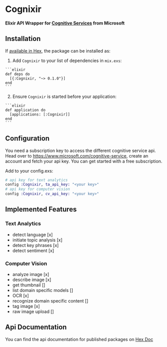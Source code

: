 # Cognixir

**Elixir API Wrapper for [Cognitive Services](https://www.microsoft.com/cognitive-services/en-us/apis) from Microsoft**

## Installation

If [available in Hex](https://hex.pm/docs/publish), the package can be installed as:

  1. Add `Cognixir` to your list of dependencies in `mix.exs`:

    ```elixir
    def deps do
      [{:Cognixir, "~> 0.1.0"}]
    end
    ```

  2. Ensure `Cognixir` is started before your application:

    ```elixir
    def application do
      [applications: [:Cognixir]]
    end
    ```

## Configuration

You need a subscription key to access the different cognitive service api. Head over to https://www.microsoft.com/cognitive-service, create an account and fetch your api key. You can get started with a free subscription.

Add to your config.exs:

```elixir
# api key for text analytics
config :Cognixir, ta_api_key: "<your key>"
# api key for computer vision
config :Cognixir, cv_api_key: "<your key>"
```

## Implemented Features

### Text Analytics
 * detect language [x]
 * initiate topic analysis [x]
 * detect key phrases [x]
 * detect sentiment [x]

### Computer Vision
 * analyze image [x]
 * describe image [x]
 * get thumbnail []
 * list domain specific models []
 * OCR [x]
 * recognize domain specific content []
 * tag image [x]
 * raw image upload []

## Api Documentation

You can find the api documentation for published packages on [Hex Doc](https://hexdocs.pm/cognixir/api-reference.html)
